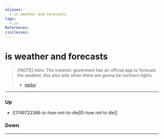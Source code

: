 ```yaml
---
aliases:
  - is weather and forecasts
tags:
  - is
References:
cssclasses:
---
```

# is weather and forecasts
> [!NOTE] Intro: 
> The icelantic goverment has an official app to forecast the weather, this also tells when there are gonna be northern lights 
> - [vedur](https://en.vedur.is/)
> 

***
### Up
- [[1746722386-is-how-not-to-die|IS-how not to die]]
### Down
***
